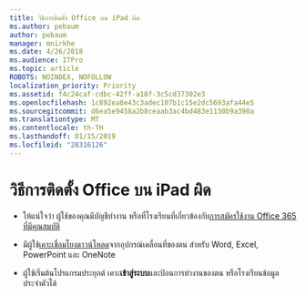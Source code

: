 ```yaml
---
title: วิธีการติดตั้ง Office บน iPad ผิด
ms.author: pebaum
author: pebaum
manager: mnirkhe
ms.date: 4/26/2018
ms.audience: ITPro
ms.topic: article
ROBOTS: NOINDEX, NOFOLLOW
localization_priority: Priority
ms.assetid: f4c24caf-cdbc-42ff-a18f-3c5cd37302e3
ms.openlocfilehash: 1c892ea8e43c3adec107b1c15e2dc5693afa44e5
ms.sourcegitcommit: d6ea5e9458a2b8ceaab3ac4bd483e1130b9a398a
ms.translationtype: MT
ms.contentlocale: th-TH
ms.lasthandoff: 01/15/2019
ms.locfileid: "28316126"
---
```

# <a name="how-to-install-office-on-an-ipad"></a>วิธีการติดตั้ง Office บน iPad ผิด

- ให้แน่ใจว่า ผู้ใช้ของคุณมีบัญชีทำงาน หรือที่โรงเรียนที่เกี่ยวข้องกับ[การสมัครใช้งาน Office 365 ที่มีคุณสมบัติ](https://support.office.com/article/9ef8b63a-05fd-4f9c-bac5-29da046833ea)
    
- มีผู้ใช้[เคาะเชื่อมโยงดาวน์โหลด](https://support.office.com/article/9df6d10c-7281-4671-8666-6ca8e339b628)จากอุปกรณ์เคลื่อนที่ของตน สำหรับ Word, Excel, PowerPoint และ OneNote 
    
- ผู้ใช้เริ่มต้นโปรแกรมประยุกต์ เคาะ**เข้าสู่ระบบ**และป้อนการทำงานของตน หรือโรงเรียนข้อมูลประจำตัวได้ 
    

